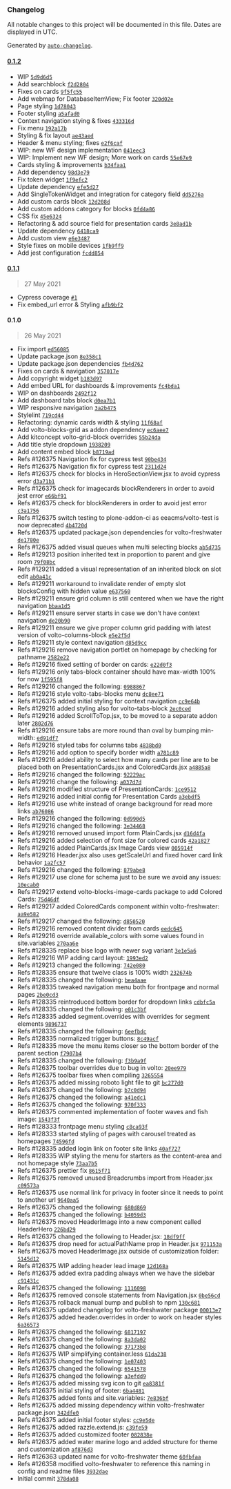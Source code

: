 ### Changelog

All notable changes to this project will be documented in this file. Dates are displayed in UTC.

Generated by [`auto-changelog`](https://github.com/CookPete/auto-changelog).

#### [0.1.2](https://github.com/eea/volto-freshwater/compare/0.1.1...0.1.2)

- WIP [`5d9d6d5`](https://github.com/eea/volto-freshwater/commit/5d9d6d565805cafdcbbf30bb9b4b8b8e52b2d194)
- Add searchblock [`f2d2804`](https://github.com/eea/volto-freshwater/commit/f2d2804cc7d021bb6cbe3fe37d03f498b11755a6)
- Fixes on cards [`9f5fc55`](https://github.com/eea/volto-freshwater/commit/9f5fc550f0c662ca6c4c57ea3255cb944964ed66)
- Add webmap for DatabaseItemView; Fix footer [`320d02e`](https://github.com/eea/volto-freshwater/commit/320d02ef914f86c3bf2ee6401aaaec652d68d84a)
- Page styling [`1d78043`](https://github.com/eea/volto-freshwater/commit/1d7804373f7092c598defa462f7fd957d87e1f28)
- Footer styling [`a5afad0`](https://github.com/eea/volto-freshwater/commit/a5afad04b4c246bcb468bb3a5108c25bcedab7a0)
- Context navigation stying & fixes [`433316d`](https://github.com/eea/volto-freshwater/commit/433316dd969ed321ba109efc902473ed1871ae1e)
- Fix menu [`192a17b`](https://github.com/eea/volto-freshwater/commit/192a17bcb704bfce0cb465015d3f916e36bc7987)
- Styling & fix layout [`ae43aed`](https://github.com/eea/volto-freshwater/commit/ae43aed8c9142f5dfb3902ddad0fc74dd6c580fd)
- Header & menu styling; fixes [`e2f6caf`](https://github.com/eea/volto-freshwater/commit/e2f6caff257ed1d3a91d74053fadff626921e3f6)
- WIP: new WF design implementation [`041eec3`](https://github.com/eea/volto-freshwater/commit/041eec3a90e023e8b450f14301be249191d948f2)
- WIP: Implement new WF design; More work on cards [`55e67e9`](https://github.com/eea/volto-freshwater/commit/55e67e93882c50cdf7e07a9d4b4e946d41b9a5c6)
- Cards styling & improvements [`b34faa1`](https://github.com/eea/volto-freshwater/commit/b34faa1237fe157f8189a15c8cd3c1e34718454e)
- Add dependency [`98d3e79`](https://github.com/eea/volto-freshwater/commit/98d3e79f5082b66a707f7746ae4cca94ec05dca1)
- Fix token widget [`1f9efc2`](https://github.com/eea/volto-freshwater/commit/1f9efc2e4547a529f9ad45e5672432e671a2f660)
- Update dependency [`efe5d27`](https://github.com/eea/volto-freshwater/commit/efe5d27718eb9b5d553b068eb50c4c9900b773cc)
- Add SingleTokenWidget and integration for category field [`dd5276a`](https://github.com/eea/volto-freshwater/commit/dd5276aa95a58c2d747a25346729a16c2a0c072c)
- Add custom cards block [`12d208d`](https://github.com/eea/volto-freshwater/commit/12d208d2051928ae94a90f1a96424da384b0eb04)
- Add custom addons category for blocks [`0fd4a86`](https://github.com/eea/volto-freshwater/commit/0fd4a86c419309f255cb9cf2e4219750ee2f28b7)
- CSS fix [`45e6324`](https://github.com/eea/volto-freshwater/commit/45e632476c0c29972c3921ddcd9c95672554c7db)
- Refactoring & add source field for presentation cards [`3e8ad1b`](https://github.com/eea/volto-freshwater/commit/3e8ad1bc543c3c32ab3b75f2b9d55e75343c8572)
- Update dependency [`6418ca9`](https://github.com/eea/volto-freshwater/commit/6418ca9a45c0ad3d8d32382dc3d9157ab8f33c3a)
- Add custom view [`e6e3487`](https://github.com/eea/volto-freshwater/commit/e6e34871347cfa1053c052a593a12f19caf6a751)
- Style fixes on mobile devices [`1fb9ff9`](https://github.com/eea/volto-freshwater/commit/1fb9ff94f9a49ad22e01dbf575607c64b96fc276)
- Add jest configuration [`fcdd854`](https://github.com/eea/volto-freshwater/commit/fcdd854a2d28f28e18d01fe2d36ba4e760384638)

#### [0.1.1](https://github.com/eea/volto-freshwater/compare/0.1.0...0.1.1)

> 27 May 2021

- Cypress coverage [`#1`](https://github.com/eea/volto-freshwater/pull/1)
- Fix embed_url error & Styling [`afb9bf2`](https://github.com/eea/volto-freshwater/commit/afb9bf2c755d74fcb9a64dd2a7a76d65da3d7bc5)

#### 0.1.0

> 26 May 2021

- Fix import [`ed56085`](https://github.com/eea/volto-freshwater/commit/ed56085cdb8900e66e7e00898a8e1886cbcb94f2)
- Update package.json [`8e358c1`](https://github.com/eea/volto-freshwater/commit/8e358c1caf32a581b3a31860baaa9128d65621c1)
- Update package.json dependencies [`fb4d762`](https://github.com/eea/volto-freshwater/commit/fb4d76226a60f5ae9816e7a20a040f942ff27203)
- Fixes on cards & navigation [`357017e`](https://github.com/eea/volto-freshwater/commit/357017e9b2bea7935d046ca53d0b8c7834dc980f)
- Add copyright widget [`b183d97`](https://github.com/eea/volto-freshwater/commit/b183d97c57ab66b8bd9e27008cb550e203ecd4e5)
- Add embed URL for dashboards & improvements [`fc4bda1`](https://github.com/eea/volto-freshwater/commit/fc4bda12fc269fe28216ee04033c7c2c11cad885)
- WIP on dashboards [`2492f12`](https://github.com/eea/volto-freshwater/commit/2492f1211fddc6246ae6a846e42fe719762fc4b6)
- Add dashboard tabs block [`d0ea7b1`](https://github.com/eea/volto-freshwater/commit/d0ea7b1c3a5a0de66e05561209b48cd5f4e6a8b5)
- WIP responsive navigation [`3a2b475`](https://github.com/eea/volto-freshwater/commit/3a2b47581ac033ca83a811745289651e7c4ab87f)
- Stylelint [`719cd44`](https://github.com/eea/volto-freshwater/commit/719cd44fb5469da9eb67d07a4262c290cbb1658e)
- Refactoring: dynamic cards width & styling [`11f68af`](https://github.com/eea/volto-freshwater/commit/11f68afe5f05e9d305c365b0d829c085a84a0b09)
- Add volto-blocks-grid as addon dependency [`ec6aee7`](https://github.com/eea/volto-freshwater/commit/ec6aee7c09fc8355f04e37f9b531a7edf05ff02c)
- Add kitconcept volto-grid-block overrides [`55b24da`](https://github.com/eea/volto-freshwater/commit/55b24da51792e2872903203b49b70d741570f5f8)
- Add title style dropdown [`1938209`](https://github.com/eea/volto-freshwater/commit/1938209f208c883153b46bc1c8cf8896d6bc2361)
- Add content embed block [`b8719ad`](https://github.com/eea/volto-freshwater/commit/b8719ad7adedd3004f3be7a60630d96e4651b405)
- Refs #126375  Navigation fix for cypress test [`90be434`](https://github.com/eea/volto-freshwater/commit/90be43447b6e50245e62d7e769a7d0c13783056e)
- Refs #126375  Navigation fix for cypress test [`2311d24`](https://github.com/eea/volto-freshwater/commit/2311d24b5827126c1a696cced0f7b545aaa5cfc8)
- Refs #126375 check for blocks in HeroSectionView.jsx to avoid cypress error [`d3a71b1`](https://github.com/eea/volto-freshwater/commit/d3a71b1b5aab419a3ab8b1cb2378a16d61db290b)
- Refs #126375 check for imagecards blockRenderers in order to avoid jest error [`e66bf91`](https://github.com/eea/volto-freshwater/commit/e66bf913f33f8cb6231f31fb81f9ffbfdb0cc9ec)
- Refs #126375 check for blockRenderers in order to avoid jest error [`c3a1756`](https://github.com/eea/volto-freshwater/commit/c3a17561564104e4d2e33fc0bb7355207b938aa4)
- Refs #126375 switch testing to plone-addon-ci as eeacms/volto-test is now deprecated [`4b4720d`](https://github.com/eea/volto-freshwater/commit/4b4720d269d25adec22c7ab241c2b12771b60592)
- Refs #126375 updated package.json dependencies for volto-freshwater [`de1780e`](https://github.com/eea/volto-freshwater/commit/de1780ef77e701fea63b8ce26eb08b3f9d5dea2b)
- Refs #126375 added visual queues when multi selecting blocks [`ab5d735`](https://github.com/eea/volto-freshwater/commit/ab5d735ae00c056c19fffdbe1d62ac91d4cdcb4f)
- Refs #129213 position inherited text in proportion to parent and give room [`79f08bc`](https://github.com/eea/volto-freshwater/commit/79f08bc60d599c193b0e8e94cbafd960d31aeb26)
- Refs #129211 added a visual representation of an inherited block on slot edit [`ab0a41c`](https://github.com/eea/volto-freshwater/commit/ab0a41cf3c6b5cfd0aab8cb055bb0b4b1c0eb916)
- Refs #129211 workaround to invalidate render of empty slot blocksConfig with hidden value [`e637560`](https://github.com/eea/volto-freshwater/commit/e637560b4a71cda36f617e4cecb839417aa979ab)
- Refs #129211 ensure grid column is still centered when we have the right navigation [`bbaa1d5`](https://github.com/eea/volto-freshwater/commit/bbaa1d5b5801d604954a953d706ed0d9350e0e57)
- Refs #129211 ensure server starts in case we don't have context navigation [`de20b90`](https://github.com/eea/volto-freshwater/commit/de20b9038632a4d403721cb21d1d31553afe54b7)
- Refs #129211 ensure we give proper column grid padding with latest version of volto-columns-block [`e5e2f5d`](https://github.com/eea/volto-freshwater/commit/e5e2f5ddacfd5267d1b0b84d1dc45102ba788950)
- Refs #129211 style context navigation [`d85d9cc`](https://github.com/eea/volto-freshwater/commit/d85d9cc434edd4999eadd279281ae2360720374b)
- Refs #129216 remove navigation portlet on homepage by checking for pathname [`2582e22`](https://github.com/eea/volto-freshwater/commit/2582e2294641e38931d528fc55135151467ad587)
- Refs #129216 fixed setting of border on cards: [`e22d0f3`](https://github.com/eea/volto-freshwater/commit/e22d0f3a8a7cebb6ddfcb3229f577fc37174e28c)
- Refs #129216 only tabs-block container should have max-width 100% for now [`1f595f8`](https://github.com/eea/volto-freshwater/commit/1f595f869082537e63416ca0d450166f4eb72ce2)
- Refs #129216 changed the following: [`0988867`](https://github.com/eea/volto-freshwater/commit/09888677d027ad8bb9e2014020ac1dcb1257d5dc)
- Refs #129216 style volto-tabs-blocks menu [`dc8ee71`](https://github.com/eea/volto-freshwater/commit/dc8ee711140a8881825860327b23b84e61d509ff)
- Refs #126375 added initial styling for context navigation [`cc9e64b`](https://github.com/eea/volto-freshwater/commit/cc9e64bfd30454c433fc62634b23a09e8faa6dd2)
- Refs #129216 added styling also for volto-tabs-block [`2ec0ced`](https://github.com/eea/volto-freshwater/commit/2ec0ced06dd6538e6de56bc561febb21c2e78d5d)
- Refs #129216 added ScrollToTop.jsx, to be moved to a separate addon later [`2802d76`](https://github.com/eea/volto-freshwater/commit/2802d76f62c6cca1be6bf6815bc7df628b5a99fb)
- Refs #129216 ensure tabs are more round than oval by bumping min-width: [`ed91df7`](https://github.com/eea/volto-freshwater/commit/ed91df771a025ae70025ad2fe0d23d08fe0bc6b6)
- Refs #129216 styled tabs for columns tabs [`4838bd0`](https://github.com/eea/volto-freshwater/commit/4838bd0ea08f5e6ef4ec54cac7f78b37e605f59b)
- Refs #129216 add option to specify border width [`a781c89`](https://github.com/eea/volto-freshwater/commit/a781c8997f1bf148e37f5a6e433a379a08326a73)
- Refs #129216 added ability to select how many cards per line are to be placed both on PresentationCards.jsx and ColoredCards.jsx [`a4885a8`](https://github.com/eea/volto-freshwater/commit/a4885a8483b0133b7af6680a90d845f50f375c26)
- Refs #129216 changed the following: [`92229ac`](https://github.com/eea/volto-freshwater/commit/92229ac5ef058148e19584e82205a8ebdbafb328)
- Refs #129216 change the following: [`a037d7d`](https://github.com/eea/volto-freshwater/commit/a037d7d3c6276b930c20ff2af556fa208dba3ca0)
- Refs #129216 modified structure of PresentationCards: [`1ce9512`](https://github.com/eea/volto-freshwater/commit/1ce95124de4b607e72535245e38955ede162fc45)
- Refs #129216 added initial config for Presentation Cards [`a3ebdf5`](https://github.com/eea/volto-freshwater/commit/a3ebdf521a83c650fe53ae7e7c21b1d215b23fc4)
- Refs #129216 use white instead of orange background for read more links [`ab76086`](https://github.com/eea/volto-freshwater/commit/ab76086d6e58d810ea6b8756526e0cab8d2f92f7)
- Refs #129216 changed the following: [`0d990d5`](https://github.com/eea/volto-freshwater/commit/0d990d536d0a1e9f030917a071f6967070c50928)
- Refs #129216 changed the following: [`3e34468`](https://github.com/eea/volto-freshwater/commit/3e34468b4a1dd479f12fe55817f82f7028f65025)
- Refs #129216 removed unused import form PlainCards.jsx [`d16d4fa`](https://github.com/eea/volto-freshwater/commit/d16d4fa2c29cd1387bdaed3bf3c7f82da24155b9)
- Refs #129216 added selection of font size for colored cards [`42a1827`](https://github.com/eea/volto-freshwater/commit/42a1827e0d409a3e957f8a33545c757e0f9c269e)
- Refs #129216 added PlainCards.jsx Image Cards view [`005914f`](https://github.com/eea/volto-freshwater/commit/005914ff860390c73df8793cfdffd6068749ba93)
- Refs #129216 Header.jsx also uses getScaleUrl and fixed hover card link behavior [`1a2fc57`](https://github.com/eea/volto-freshwater/commit/1a2fc5789b3e58293361d0dfb78341fffff3b7f4)
- Refs #129216 changed the following: [`879abe8`](https://github.com/eea/volto-freshwater/commit/879abe837e88794972e93b93031118e09c2d7883)
- Refs #129217 use clone for schema just to be sure we avoid any issues: [`10ecab0`](https://github.com/eea/volto-freshwater/commit/10ecab0c9c1a1fe22d027bf08d295885d9c48b64)
- Refs #129217 extend volto-blocks-image-cards package to add Colored Cards: [`75d46df`](https://github.com/eea/volto-freshwater/commit/75d46df3da3bb561164ad57cb7ba6a99c63099e6)
- Refs #129217 added ColoredCards component within volto-freshwater: [`aa9e582`](https://github.com/eea/volto-freshwater/commit/aa9e582808c2811c5fa29c879207bd6785244f20)
- Refs #129217 changed the following: [`d850520`](https://github.com/eea/volto-freshwater/commit/d850520b26cd8a16c03e17c23ba28dabc65d0ffa)
- Refs #129216 removed content divider from cards [`eedc645`](https://github.com/eea/volto-freshwater/commit/eedc6454d31dd6c863094b88db82e8b474ca0ebc)
- Refs #129216 override available_colors with some values found in site.variables [`270aa6e`](https://github.com/eea/volto-freshwater/commit/270aa6ef7b60b2784d992c51cfd4378d08c53008)
- Refs #128335 replace bise logo with newer svg variant [`3e1e5a6`](https://github.com/eea/volto-freshwater/commit/3e1e5a61c0bf36f2398dd944b0bc6c806c230571)
- Refs #129216 WIP adding card layout: [`1993ed2`](https://github.com/eea/volto-freshwater/commit/1993ed2efba2ffe602c5494cc21de06c23bc8560)
- Refs #129213 changed the following: [`742e080`](https://github.com/eea/volto-freshwater/commit/742e08048dbe8bca732cc6a5773b718d722003cc)
- Refs #128335 ensure that twelve class is 100% width [`232674b`](https://github.com/eea/volto-freshwater/commit/232674b008a832ff50ae88acdfc20e4485bcc66c)
- Refs #128335 changed the following: [`bea4aae`](https://github.com/eea/volto-freshwater/commit/bea4aaeafcb66c0185483932e4811e02f1188855)
- Refs #128335 tweaked navigation menu both for frontpage and normal pages [`2be0cd3`](https://github.com/eea/volto-freshwater/commit/2be0cd3efa914a8820a614741438fcf0770a8671)
- Refs #128335 reintroduced bottom border for dropdown links [`cdbfc5a`](https://github.com/eea/volto-freshwater/commit/cdbfc5a17bdcb0042fdbc1336be3eda09c3668dd)
- Refs #128335 changed the following: [`e01c3bf`](https://github.com/eea/volto-freshwater/commit/e01c3bfd493dfca62d3a9124e2a6609defe87521)
- Refs #128335 added segment.overrides with overrides for segment elements [`9896737`](https://github.com/eea/volto-freshwater/commit/9896737241d5c1fbb18ca6d72643dcdc4fbf7bd9)
- Refs #128335 changed the following: [`6eefbdc`](https://github.com/eea/volto-freshwater/commit/6eefbdc600aaca375e6c97795937726a71dc15bb)
- Refs #128335 normalized trigger buttons: [`8c49acf`](https://github.com/eea/volto-freshwater/commit/8c49acf60edc0750bbf38985941a15a73701d76f)
- Refs #128335 move the menu items closer so the bottom border of the parent section [`f7907b4`](https://github.com/eea/volto-freshwater/commit/f7907b489d316d505b6085fd213a09dbb9dc7ca2)
- Refs #128335 changed the following: [`f3b9a9f`](https://github.com/eea/volto-freshwater/commit/f3b9a9f38318b2f5741a5926cc13c5dec75c74bf)
- Refs #126375 toolbar overrides due to bug in volto: [`20ee979`](https://github.com/eea/volto-freshwater/commit/20ee979db231788c8d4a30501bccd711105499a0)
- Refs #126375 toolbar fixes when compiling [`3265554`](https://github.com/eea/volto-freshwater/commit/3265554a45914fb2ae319da0a9880db5c34c4852)
- Refs #126375 added missing roboto light file to git [`bc277d0`](https://github.com/eea/volto-freshwater/commit/bc277d002f1cec15c24b67a46d4f7c7ff0f72b97)
- Refs #126375 changed the following: [`b7c0d94`](https://github.com/eea/volto-freshwater/commit/b7c0d94b8a18fd491487c3fe7ccef23b66bd3a12)
- Refs #126375 changed the following: [`a41edc1`](https://github.com/eea/volto-freshwater/commit/a41edc1a644e602b50c7534d6bb9245929b6745e)
- Refs #126375 changed the following: [`970f333`](https://github.com/eea/volto-freshwater/commit/970f333f33cd2281c7d71fa76e43bee3560e3c78)
- Refs #126375 commented implementation of footer waves and fish image: [`1543f3f`](https://github.com/eea/volto-freshwater/commit/1543f3ff37775e6e87dbbb3834304b91bc737488)
- Refs #128333 frontpage menu styling [`c8ca93f`](https://github.com/eea/volto-freshwater/commit/c8ca93f10941a432a0b391b7b8c4f240e33d6517)
- Refs #128333 started styling of pages with carousel treated as homepages [`74596fd`](https://github.com/eea/volto-freshwater/commit/74596fdc6396d854c3ee615edb2480b858c1af7c)
- Refs #128335 added login link on footer site links [`40af727`](https://github.com/eea/volto-freshwater/commit/40af727ebd3b99c8c3959905257c55bd4a4c4821)
- Refs #128335 WIP styling the menu for starters as the content-area and not homepage style [`73aa7b5`](https://github.com/eea/volto-freshwater/commit/73aa7b544a8ceafe779a281db5d66c5b7359ca44)
- Refs #126375 prettier fix [`8615f71`](https://github.com/eea/volto-freshwater/commit/8615f71497468733775e6be609c210d7490f3481)
- Refs #126375 removed unused Breadcrumbs import from Header.jsx [`c09573a`](https://github.com/eea/volto-freshwater/commit/c09573a0d5a8de6bc973e0dd3b4335db27795e8b)
- Refs #126375 use normal link for privacy in footer since it needs to point to another url [`9640aa5`](https://github.com/eea/volto-freshwater/commit/9640aa5f787eb41ef409d2ecbf57b74792a04cab)
- Refs #126375 changed the following: [`680d869`](https://github.com/eea/volto-freshwater/commit/680d8690e7f2d493f4a0326ef3be0882c15089cd)
- Refs #126375 changed the following: [`b4059d3`](https://github.com/eea/volto-freshwater/commit/b4059d35173646c23706f912ec02957f720eb498)
- Refs #126375 moved HeaderImage into a new component called HeaderHero [`226bd29`](https://github.com/eea/volto-freshwater/commit/226bd2968d7762203c5c94ec3894fb2b584d37cc)
- Refs #126375 changed the following to Header.jsx: [`18df9ff`](https://github.com/eea/volto-freshwater/commit/18df9fff3093cfc801890a6373a6f2c5ffeda088)
- Refs #126375 drop need for actualPathName prop in Header.jsx [`971153a`](https://github.com/eea/volto-freshwater/commit/971153a39c9a1d8a89d92b8e25b4a23b023d8ab3)
- Refs #126375 moved HeaderImage.jsx outside of customization folder: [`5145d12`](https://github.com/eea/volto-freshwater/commit/5145d12418747c8a6bb7ab885f043301a04dcae5)
- Refs #126375 WIP adding header lead image [`12d168a`](https://github.com/eea/volto-freshwater/commit/12d168a8bf43740a0aea22b33c102fdff4b48290)
- Refs #126375 added extra padding always when we have the sidebar [`c91431c`](https://github.com/eea/volto-freshwater/commit/c91431c983d28382f5d8cd930818032f35c98569)
- Refs #126375 changed the following: [`1116098`](https://github.com/eea/volto-freshwater/commit/1116098125216e8c3a2e5e5e302c997189cf66d8)
- Refs #126375 removed console statements from Navigation.jsx [`0be56cd`](https://github.com/eea/volto-freshwater/commit/0be56cd12503d0b8b8c523877f2b100c25765646)
- Refs #126375 rollback manual bump and publish to npm [`130c681`](https://github.com/eea/volto-freshwater/commit/130c68103dd3ccfc5f6a5ef2ab0efbe52708303d)
- Refs #126375 updated changelog for volto-freshwater package [`00013e7`](https://github.com/eea/volto-freshwater/commit/00013e738a7282ea94a3d87a1c21e8777bcd49d0)
- Refs #126375 added header.overrides in order to work on header styles [`6a36573`](https://github.com/eea/volto-freshwater/commit/6a3657335ffc202cc1fa8a0407f13741097545a8)
- Refs #126375 changed the following: [`6817197`](https://github.com/eea/volto-freshwater/commit/681719717d217fd089f7487f760bee2340711477)
- Refs #126375 changed the following: [`8a3da02`](https://github.com/eea/volto-freshwater/commit/8a3da02af151f7cf02e9eb8be65cd9c949c2744b)
- Refs #126375 changed the following: [`37173b8`](https://github.com/eea/volto-freshwater/commit/37173b8813cdb027a2623f07d1f0b536e2bf00a5)
- Refs #126375 WIP simplifying container.less [`61da238`](https://github.com/eea/volto-freshwater/commit/61da238d066fd9090831fcb217dce465333cd4ce)
- Refs #126375 changed the following: [`1e07403`](https://github.com/eea/volto-freshwater/commit/1e0740362b2ad8791e679d9282813763ff002adb)
- Refs #126375 changed the following: [`6541578`](https://github.com/eea/volto-freshwater/commit/654157861e73731db5d2c5290da81ad0ce3bb118)
- Refs #126375 changed the following: [`a3efdd9`](https://github.com/eea/volto-freshwater/commit/a3efdd90b3a5b79f1beb0148711472ad7e139c53)
- Refs #126375 added missing svg icon to git [`ea8381f`](https://github.com/eea/volto-freshwater/commit/ea8381f32d03605d054fbd00be84201457c98be4)
- Refs #126375 initial styling of footer: [`6ba4481`](https://github.com/eea/volto-freshwater/commit/6ba4481efeb33cf769f8dd263e12a55b5a60bd76)
- Refs #126375 added fonts and site.variables: [`7e836bf`](https://github.com/eea/volto-freshwater/commit/7e836bf5bea3c97047fc1c023a46496f79cf16d4)
- Refs #126375 added missing dependency within volto-freshwater package.json [`342dfe0`](https://github.com/eea/volto-freshwater/commit/342dfe0a2c08120ea39955044349d61fbb3ce1c2)
- Refs #126375 added initial footer styles: [`cc9e5de`](https://github.com/eea/volto-freshwater/commit/cc9e5de3090284d1b61d8bb119b02faf26954b6e)
- Refs #126375 added razzle.extend.js: [`c39fe59`](https://github.com/eea/volto-freshwater/commit/c39fe59edbf85ac3a2f57bbf3c9bb2c6cbf15956)
- Refs #126375 added customized footer [`082838e`](https://github.com/eea/volto-freshwater/commit/082838ebfb520ecab84e3b65615d707fedb4ac43)
- Refs #126375 added water marine logo and added structure for theme and customization [`af876d3`](https://github.com/eea/volto-freshwater/commit/af876d3e09abb71b287487e2969673eec5492bf2)
- Refs #126363 updated name for volto-freshwater theme [`60fbfaa`](https://github.com/eea/volto-freshwater/commit/60fbfaa94e51be88e967e7eb43d3b603f699aca9)
- Refs #126358 modified volto-freshwater to reference this naming in config and readme files [`3932dae`](https://github.com/eea/volto-freshwater/commit/3932dae61e2211fcb687e9036f159b22c7d23f1a)
- Initial commit [`378da08`](https://github.com/eea/volto-freshwater/commit/378da08936150094d32959d84950fdf1f2c93fe0)
